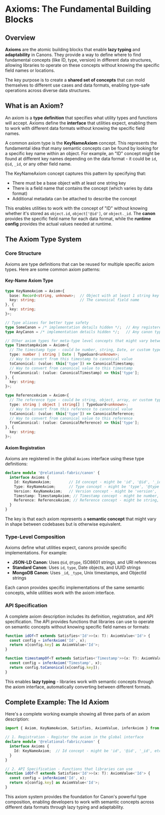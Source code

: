 # Axioms: The Fundamental Building Blocks

## Overview

**Axioms** are the atomic building blocks that enable **lazy typing** and **adaptability** in Canons. They provide a way to define where to find fundamental concepts (like ID, type, version) in different data structures, allowing libraries to operate on these concepts without knowing the specific field names or locations.

The key purpose is to create a **shared set of concepts** that can mold themselves to different use cases and data formats, enabling type-safe operations across diverse data structures.

## What is an Axiom?

An axiom is a **type definition** that specifies what utility types and functions will accept. Axioms define the **interface** that utilities expect, enabling them to work with different data formats without knowing the specific field names.

A common axiom type is the **KeyNameAxiom** concept. This represents the fundamental idea that many semantic concepts can be found by looking for a specific key name within an object. For example, an "ID" concept might be found at different key names depending on the data format - it could be `id`, `@id`, `_id`, or any other field name.

The KeyNameAxiom concept captures this pattern by specifying that:
- There must be a base object with at least one string key
- There is a field name that contains the concept (which varies by data format)
- Additional metadata can be attached to describe the concept

This enables utilities to work with the concept of "ID" without knowing whether it's stored as `object.id`, `object['@id']`, or `object._id`. The **canon** provides the specific field name for each data format, while the **runtime config** provides the actual values needed at runtime.

## The Axiom Type System

### Core Structure

Axioms are type definitions that can be reused for multiple specific axiom types. Here are some common axiom patterns:

#### Key-Name Axiom Type
```typescript
type KeyNameAxiom = Axiom<{
  base: Record<string, unknown>;  // Object with at least 1 string key
  key: string;                    // The canonical field name
}, {
  key: string;
}>;

// Type aliases for better type safety
type SomeCanon = /* implementation details hidden */;  // Any registered canon
type AnyCanon = /* implementation details hidden */;   // Any canon type

// Other axiom types for meta-type level concepts that might vary between codebases
type TimestampAxiom = Axiom<{
  // The timestamp type - could be number, string, Date, or custom type
  type: number | string | Date | TypeGuard<unknown>;
  // Way to convert from this timestamp to canonical value
  toCanonical: (value: this['type']) => CanonicalTimestamp;
  // Way to convert from canonical value to this timestamp
  fromCanonical: (value: CanonicalTimestamp) => this['type'];
}, {
  key: string;
}>;

type ReferenceAxiom = Axiom<{
  // The reference type - could be string, object, array, or custom type
  type: string | object | string[] | TypeGuard<unknown>;
  // Way to convert from this reference to canonical value
  toCanonical: (value: this['type']) => CanonicalReference;
  // Way to convert from canonical value to this reference
  fromCanonical: (value: CanonicalReference) => this['type'];
}, {
  key: string;
}>;
```

#### Axiom Registration
Axioms are registered in the global `Axioms` interface using these type definitions:

```typescript
declare module '@relational-fabric/canon' {
  interface Axioms {
    Id: KeyNameAxiom;        // Id concept - might be 'id', '@id', '_id', etc.
    Type: KeyNameAxiom;      // Type concept - might be 'type', '@type', '_type', etc.
    Version: KeyNameAxiom;   // Version concept - might be 'version', 'v', 'rev', etc.
    Timestamp: TimestampAxiom; // Timestamp concept - might be number, string, Date, etc.
    Reference: ReferenceAxiom; // Reference concept - might be string, object, array, etc.
  }
}
```

The key is that each axiom represents a **semantic concept** that might vary in shape between codebases but is otherwise equivalent.

### Type-Level Composition

Axioms define what utilities expect, canons provide specific implementations. For example:

- **JSON-LD Canon**: Uses `@id`, `@type`, ISO8601 strings, and URI references
- **Standard Canon**: Uses `id`, `type`, Date objects, and UUID strings  
- **MongoDB Canon**: Uses `_id`, `_type`, Unix timestamps, and ObjectId strings

Each canon provides specific implementations of the same semantic concepts, while utilities work with the axiom interface.

### API Specification

A complete axiom description includes its definition, registration, and API specification. The API provides functions that libraries can use to operate on semantic concepts without knowing specific field names or formats:

```typescript
function idOf<T extends Satisfies<'Id'>>(x: T): AxiomValue<'Id'> {
  const config = inferAxiom('Id', x);
  return x[config.key] as AxiomValue<'Id'>;
}

function timestampOf<T extends Satisfies<'Timestamp'>>(x: T): AxiomValue<'Timestamp'> {
  const config = inferAxiom('Timestamp', x);
  return config.toCanonical(x[config.key]);
}
```

This enables **lazy typing** - libraries work with semantic concepts through the axiom interface, automatically converting between different formats.

## Complete Example: The Id Axiom

Here's a complete working example showing all three parts of an axiom description:

```typescript
import { Axiom, KeyNameAxiom, Satisfies, AxiomValue, inferAxiom } from '@relational-fabric/canon';

// 1. Registration - Register the axiom in the global interface
declare module '@relational-fabric/canon' {
  interface Axioms {
    Id: KeyNameAxiom;  // Id concept - might be 'id', '@id', '_id', etc.
  }
}

// 2. API Specification - Functions that libraries can use
function idOf<T extends Satisfies<'Id'>>(x: T): AxiomValue<'Id'> {
  const config = inferAxiom('Id', x);
  return x[config.key] as AxiomValue<'Id'>;
}
```

This axiom system provides the foundation for Canon's powerful type composition, enabling developers to work with semantic concepts across different data formats through lazy typing and adaptability.